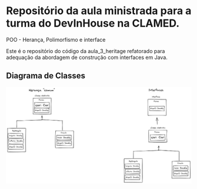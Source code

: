 # Repositório da aula ministrada para a turma do DevInHouse na CLAMED.

POO - Herança, Polimorfismo e interface

Este é o repositório do código da aula_3_heritage refatorado para adequação da abordagem de construção com interfaces em Java.

## Diagrama de Classes

![diagram](heritage-interface.png)